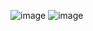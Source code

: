 ![image](https://github.com/JuliusVinuezaLoor/LugaresTuristicos/assets/151756336/20c2b834-c22d-49cc-b75b-bede4cbb8708)
![image](https://github.com/JuliusVinuezaLoor/LugaresTuristicos/assets/151756336/c0014590-cc47-4c04-a97c-2eb23a6e8fff)

